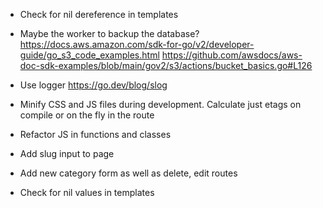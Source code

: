 
* Check for nil dereference in templates
* Maybe the worker to backup the database?
  https://docs.aws.amazon.com/sdk-for-go/v2/developer-guide/go_s3_code_examples.html
  https://github.com/awsdocs/aws-doc-sdk-examples/blob/main/gov2/s3/actions/bucket_basics.go#L126

* Use logger
  https://go.dev/blog/slog

* Minify CSS and JS files during development.
  Calculate just etags on compile or on the fly in the route

* Refactor JS in functions and classes
* Add slug input to page
* Add new category form as well as delete, edit routes
* Check for nil values in templates